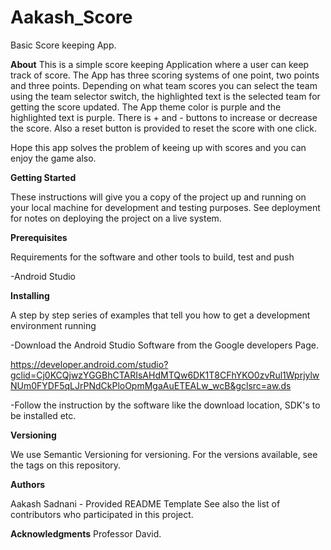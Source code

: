 # Aakash_Score
Basic Score keeping App.

**About**
This is a simple score keeping Application where a user can keep track of score. The App has three scoring systems of one point, two points and three points.
Depending on what team scores you can select the team using the team selector switch, the highlighted text is the selected team for getting the score updated.
The App theme color is purple and the highlighted text is purple. There is + and - buttons to increase or decrease the score. 
Also a reset button is provided to reset the score with one click.

Hope this app solves the problem of keeing up with scores and you can enjoy the game also.

**Getting Started**

These instructions will give you a copy of the project up and running on your local machine for development and testing purposes. See deployment for notes on deploying the project on a live system.

**Prerequisites**

Requirements for the software and other tools to build, test and push

-Android Studio

**Installing**

A step by step series of examples that tell you how to get a development environment running

-Download the Android Studio Software from the Google developers Page.

https://developer.android.com/studio?gclid=Cj0KCQjwzYGGBhCTARIsAHdMTQw6DK1T8CFhYKO0zvRul1WprjylwNUm0FYDF5qLJrPNdCkPloOpmMgaAuETEALw_wcB&gclsrc=aw.ds

-Follow the instruction by the software like the download location, SDK's to be installed etc.

**Versioning**

We use Semantic Versioning for versioning. For the versions available, see the tags on this repository.

**Authors**

Aakash Sadnani - Provided README Template
See also the list of contributors who participated in this project.

**Acknowledgments**
Professor David.
